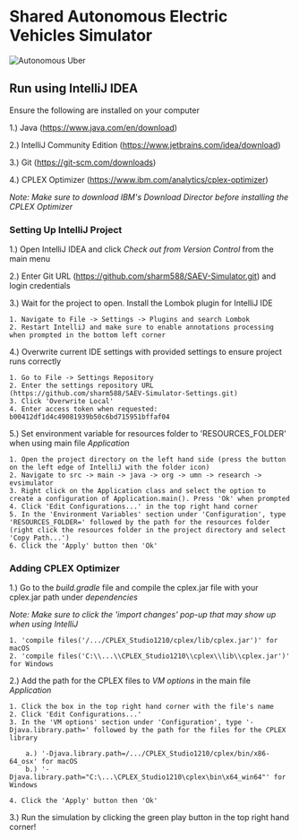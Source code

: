 # Shared Autonomous Electric Vehicles Simulator

![Autonomous Uber](https://s.marketwatch.com/public/resources/images/MW-EV890_uberse_ZH_20160914102258.jpg)

## Run using IntelliJ IDEA

Ensure the following are installed on your computer 

1.) Java (https://www.java.com/en/download)

2.) IntelliJ Community Edition (https://www.jetbrains.com/idea/download)

3.) Git (https://git-scm.com/downloads)

4.) CPLEX Optimizer (https://www.ibm.com/analytics/cplex-optimizer)

*Note: Make sure to download IBM's Download Director before installing the CPLEX Optimizer*
    
### Setting Up IntelliJ Project

1.) Open IntelliJ IDEA and click *Check out from Version Control* from the main menu

2.) Enter Git URL (https://github.com/sharm588/SAEV-Simulator.git) and login credentials

3.) Wait for the project to open. Install the Lombok plugin for IntelliJ IDE
    
    1. Navigate to File -> Settings -> Plugins and search Lombok
    2. Restart IntelliJ and make sure to enable annotations processing when prompted in the bottom left corner

4.)  Overwrite current IDE settings with provided settings to ensure project runs correctly
    
    1. Go to File -> Settings Repository
    2. Enter the settings repository URL (https://github.com/sharm588/SAEV-Simulator-Settings.git)
    3. Click 'Overwrite Local'
    4. Enter access token when requested: b00412df1d4c49081939b50c6bd715951bffaf04
    
5.) Set environment variable for resources folder to 'RESOURCES_FOLDER' when using main file *Application*
   
    1. Open the project directory on the left hand side (press the button on the left edge of IntelliJ with the folder icon)
    2. Navigate to src -> main -> java -> org -> umn -> research -> evsimulator
    3. Right click on the Application class and select the option to create a configuration of Application.main(). Press 'Ok' when prompted
    4. Click 'Edit Configurations...' in the top right hand corner
    5. In the 'Environment Variables' section under 'Configuration', type 'RESOURCES_FOLDER=' followed by the path for the resources folder (right click the resources folder in the project directory and select 'Copy Path...')
    6. Click the 'Apply' button then 'Ok'
    
### Adding CPLEX Optimizer

1.) Go to the *build.gradle* file and compile the cplex.jar file with your cplex.jar path under *dependencies*

   *Note: Make sure to click the 'import changes' pop-up that may show up when using IntelliJ*
    
    1. 'compile files('/.../CPLEX_Studio1210/cplex/lib/cplex.jar')' for macOS
    2. 'compile files('C:\\...\\CPLEX_Studio1210\\cplex\\lib\\cplex.jar')' for Windows

2.) Add the path for the CPLEX files to *VM options* in the main file *Application* 

    1. Click the box in the top right hand corner with the file's name
    2. Click 'Edit Configurations...'
    3. In the 'VM options' section under 'Configuration', type '-Djava.library.path=' followed by the path for the files for the CPLEX library
    
        a.) '-Djava.library.path=/.../CPLEX_Studio1210/cplex/bin/x86-64_osx' for macOS 
        b.) '-Djava.library.path="C:\...\CPLEX_Studio1210\cplex\bin\x64_win64"' for Windows
        
    4. Click the 'Apply' button then 'Ok'

3.) Run the simulation by clicking the green play button in the top right hand corner!
